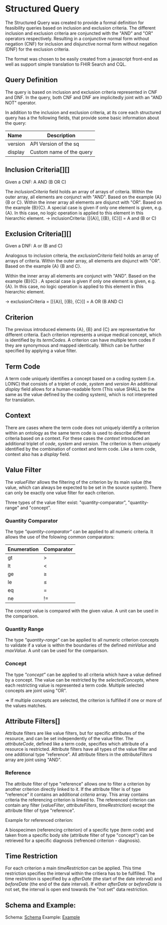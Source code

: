 
# Structured Query


The Structured Query was created to provide a formal definition for feasibility queries based on inclusion and exclusion criteria. The different inclusion and exclusion criteria are conjuncted with the "AND" and "OR" operators respectively. Resulting in a conjunctive normal form without negation (CNF) for inclusion and disjunctive normal form without negation (DNF) for the exclusion  criteria.

The format was chosen to be easily created from a javascript front-end as well as support simple translation to FHIR Search and CQL.


## Query Definition

The query is based on inclusion and exclusion criteria represented in CNF and DNF. 
In the query, both CNF and DNF are implicitedly joint with an "AND NOT" operator.

In addition to the inclusion and exclusion criteria, at its core each structured query has a the following fields, that provide some basic information about the query:

| Name      | Description                            |
| :-------- | -------------------------------------- |
| version   | API Version of the sq                  |
| display   | Custom name of the query               |

## Inclusion Criteria\[][]

Given a CNF:  A AND (B OR C)

The *inclusionCriteria* field holds an array of arrays of criteria. Within the outer array, all elements are conjunct with "AND". Based on the example {A} {B or C}.
Within the inner array all elements are disjunct with "OR". Based on the example {B}{C}. A special case is given if only one element is given, e.g. {A}. In this case, no logic operation is applied to this element in this hierarchic element.
-> inclusionCriteria:  [[{A}], [{B}, {C}]]  = A and (B or C)


## Exclusion Criteria\[][]

Given a DNF:  A or (B and C)

Analogous to inclusion criteria, the *exclusionCriteria* field holds an array of arrays of criteria. Within the outer array, all elements are disjunct with "OR". Based on the example {A} {B and C}.

Within the inner array all elements are conjunct with "AND". Based on the example {B}{C} . A special case is given if only one element is given, e.g. {A}. In this case, no logic operation is applied to this element in this hierarchic element.

-> exclusionCriteria = [[{A}], [{B}, {C}]]  = A OR (B AND C)

## Criterion

The previous introduced elements {A}, {B} and {C} are representative for different criteria.
Each criterion represents a unique medical concept, which is identified by its *termCodes*. A criterion can have multiple term codes if they are synonymous and mapped identically. Which can be further specified by applying a value filter.

## Term Code

A term code uniquely identifies a concept based on a coding system (i.e. LOINC) that consists of a triplet of *code*, *system* and *version*
An additional *display* field allows for a human-readable form (This value SHALL be the same as the value defined by the coding system), which is not interpreted for translation.

## Context

There are cases where the term code does not uniquely identify a criterion within an ontology as the same term code is used to describe different criteria based on a context.
For these cases the *context* introduced an additional triplet of *code*, *system* and *version*. 
The criterion is then uniquely identified by the combination of context and term code. Like a term code, context also has a *display* field.

## Value Filter

The *valueFilter* allows the filtering of the criterion by its main value (the value, which can always be expected to be set in the source system). There can only be exactly one value filter for each criterion.

Three types of the value filter exist: "quantity-comparator", "quantity-range" and "concept".

### Quantity Comparator

The type *"quantity-comparator"* can be applied to all numeric criteria. It allows the use of the folowing common comparators:

| Enumeration | Comparator |
| ----------- | ---------- |
| gt          | >          |
| lt          | <          |
| ge          | ≥          |
| le          | ≤          |
| eq          | =          |
| ne          | !=         |

 The concept value is compared with the given value. 
 A unit can be used in the comparison.

### Quantity Range

The type *"quantity-range"* can be applied to all numeric criterion concepts to validate if a value is within the boundaries of the defined *minValue* and *maxValue*.
A *unit* can be used for the comparison.


### Concept

The type *"concept"* can be applied to all criteria which have a value defined by a concept. The value can be restricted by the *selectedConcepts*, where each restricting value is represented a term code.
Multiple selected concepts are joint using "OR". 

=> If multiple concepts are selected, the criterion is fulfilled if one or more of the values matches. 


## Attribute Filters[]

Attribute filters are like value filters, but for specific attributes of the resource, and can be set independently of the value filter. 
The *attributeCode*, defined like a term code, specifies which attribute of a resource is restricted.
Attribute filters have all types of the value filter and one additional type "reference".
All attribute filters in the *attributeFilters* array are joint using "AND".

### Reference

The attribute filter of type "reference" allows one to filter a criterion by another criterion directly linked to it.
If the attribute filter is of type "reference" it contains an additional *criteria* array.
This array contains criteria the referencing criterion is linked to. 
The referenced criterion can contain any filter (*valueFilter*, *attributeFilters*, *timeRestriction*) except the attribute filter of type "reference".

Example for referenced criterion:

A biospecimen (referencing criterion) of a specific type (term code) and taken from a specific body site (attribute filter of type "concept") can be retrieved
for a specific diagnosis (refrenced criterion - diagnosis).

## Time Restriction

For each criterion a main *timeRestriction* can be applied. This time restriction specifies the interval within the critiera has to be fullfilled.
The time restriction is specified by a *afterDate* (the start of the date interval) and *beforeDate* (the end of the date interval).
If either *afterDate* or *beforeDate* is not set, the interval is open end towards the "not set" data restriction.


## Schema and Example:

Schema:  [Schema](../json-schema/structured-query-schema.json)
Example: [Example](../example-json/sq-all-properties.json)

